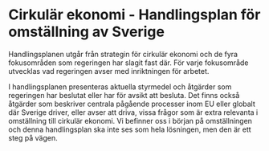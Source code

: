 # Cirkulär ekonomi - Handlingsplan för omställning av Sverige

Handlingsplanen utgår från strategin för cirkulär ekonomi och de fyra fokusområden som regeringen har slagit fast där. För varje fokusområde utvecklas vad regeringen avser med inriktningen för arbetet.


I handlingsplanen presenteras aktuella styrmedel och åtgärder som regeringen har beslutat eller har för avsikt att besluta. Det finns också åtgärder som beskriver centrala pågående processer inom EU eller globalt där Sverige driver, eller avser att driva, vissa frågor som är extra
relevanta i omställning till cirkulär ekonomi. Vi befinner oss i början på omställningen och denna handlingsplan ska inte ses som hela lösningen,
men den är ett steg på vägen.
